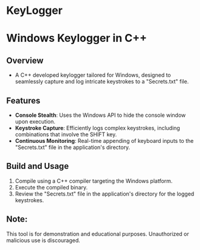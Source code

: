 # KeyLogger

# Windows Keylogger in C++

## Overview
- A C++ developed keylogger tailored for Windows, designed to seamlessly capture and log intricate keystrokes to a "Secrets.txt" file.

## Features
- **Console Stealth**: Uses the Windows API to hide the console window upon execution.
- **Keystroke Capture**: Efficiently logs complex keystrokes, including combinations that involve the SHIFT key.
- **Continuous Monitoring**: Real-time appending of keyboard inputs to the "Secrets.txt" file in the application's directory.

## Build and Usage
1. Compile using a C++ compiler targeting the Windows platform.
2. Execute the compiled binary.
3. Review the "Secrets.txt" file in the application's directory for the logged keystrokes.

## Note:
This tool is for demonstration and educational purposes. Unauthorized or malicious use is discouraged.
